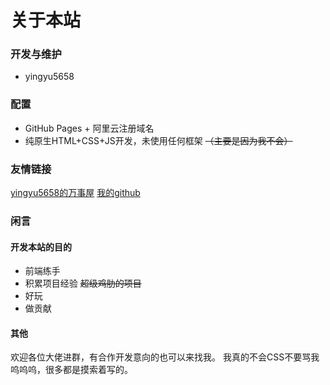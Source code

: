 # 关于本站

### 开发与维护

- yingyu5658

### 配置

- GitHub Pages + 阿里云注册域名
- 纯原生HTML+CSS+JS开发，未使用任何框架 ~~（主要是因为我不会）~~

### 友情链接

[yingyu5658的万事屋](www.yingyu5658.cn)
[我的github](https://github.com/yingyu5658)

### 闲言

#### 开发本站的目的

- 前端练手
- 积累项目经验 ~~超级鸡肋的项目~~
- 好玩
- 做贡献

#### 其他

欢迎各位大佬进群，有合作开发意向的也可以来找我。
我真的不会CSS不要骂我呜呜呜，很多都是摸索着写的。



